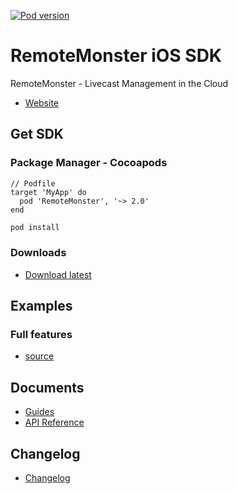 [![Pod version](https://badge.fury.io/co/RemoteMonster.svg)](https://cocoapods.org/pods/RemoteMonster)

# RemoteMonster iOS SDK

RemoteMonster - Livecast Management in the Cloud

* [Website](https://remotemonster.com)

## Get SDK

### Package Manager - Cocoapods

```
// Podfile
target 'MyApp' do
  pod 'RemoteMonster', '~> 2.0'
end
```

```bash
pod install
```

### Downloads

* [Download latest](https://github.com/RemoteMonster/ios-sdk/archive/master.zip)

## Examples

### Full features

* [source](https://github.com/RemoteMonster/ios-sdk/tree/master/examples/full/)

## Documents

* [Guides](https://docs.remotemonster.com/)
* [API Reference](https://remotemonster.github.io/ios-sdk/)

## Changelog

* [Changelog](https://github.com/RemoteMonster/ios-sdk/blob/master/CHANGELOG.md)
